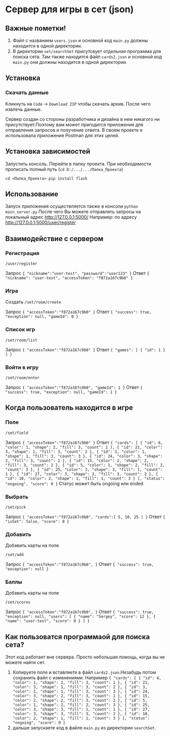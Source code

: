 # Сервер для игры в сет (json)
## Важные пометки!
1. Файл с названием `users.json` и основной код `main.py` должны находится в одной директории.
2. В директории `set/searchSet` присутсвует отдельная программа для поиска сета. Там также находится файл `cards2.json` и основной код `main.py` они должны находится в одной директории.

## Установка
### Скачать данные
Кликнуть на `Code` -> `Download ZIP` чтобы скачать архив. После чего извлечь данные.

Сервер создан со стороны разработчика и дизайна в нем никагого ни присутствует.Поэтому вам может пригодится приложения для отправления запросов и получение ответа. В своем проекте я использовала приложение Postman для этих целей.

## Установка зависимостей
Запустить консоль. Перейти в папку проекта. При необходимости прописать полный путь (`cd D:/.../.../Папка_Проекта`)

`cd <Папка_Проекта>
pip install flask`

## Использование
Запуск приложения осуществляется также в консоли
`python main_server.py`
После чего Вы можете отправлять запросы на локальный адрес http://127.0.0.1:5000/ 
Например:
по адресу http://127.0.0.1:5000/user/register

## Взаимодействие с сервером

### Регистрация
`/user/register`

Запрос
`{
    "nickname":"user-test",
    "password":"user123"
}`
Ответ
`{
    "nickname": "user-test",
    "accessToken": "f872a167c9b0"
}`

### Игра
Создать
`/set/room/create`

Запрос
`{
    "accessToken":"f872a167c9b0"
}`
Ответ
`{
    "success": true,
    "exception": null,
    "gameId": 0
}`
### Список игр
`/set/room/list`

Запрос
`{
    "accessToken":"f872a167c9b0"
}`
Ответ
`{
    "games": [
        {
            "id": 1
        }
    ]
}`

### Войти в игру
`/set/room/enter`

Запрос
`{
    "accessToken":"f872a167c9b0",
    "gameId": 1
}`
Ответ
`{
    "success": true,
    "exception": null,
    "gameId": 1
}`

## Когда пользователь находится в игре

### Поле
`/set/field`

Запрос
`{
    "accessToken":"f872a167c9b0"
}`
Ответ
`{
    "cards": [
        {
            "id": 6,
            "color": 1,
            "shape": 2,
            "fill": 3,
            "count": 1
        },
        {
            "id": 21,
            "color": 3,
            "shape": 1,
            "fill": 3,
            "count": 2
        },
        {
            "id": 3,
            "color": 1,
            "shape": 1,
            "fill": 3,
            "count": 3
        },
        {
            "id": 24,
            "color": 3,
            "shape": 2,
            "fill": 3,
            "count": 1
        },
        {
            "id": 15,
            "color": 2,
            "shape": 2,
            "fill": 3,
            "count": 2
        },
        {
            "id": 5,
            "color": 1,
            "shape": 2,
            "fill": 2,
            "count": 3
        },
        {
            "id": 25,
            "color": 3,
            "shape": 3,
            "fill": 1,
            "count": 1
        },
        {
            "id": 27,
            "color": 3,
            "shape": 3,
            "fill": 3,
            "count": 2
        },
        {
            "id": 10,
            "color": 2,
            "shape": 1,
            "fill": 1,
            "count": 3
        }
    ],
    "status": "ongoing",
    "score": 0
}`
Статус может быть ongoing или ended

### Выбрать
`/set/pick`

Запрос
`{
    "accessToken":"f872a167c9b0",
    "cards":[
        5, 10, 25
    ]
}`
Ответ
`{
    "isSet": false,
    "score": 0
}`

### Добавить
Добавить карты на поле

`/set/add`

Запрос
`{
    "accessToken":"f872a167c9b0",
}`
Ответ
`{
    "success": true,
    "exception": null
}`

### Баллы
Добавить карты на поле

`/set/scores`

Запрос
`{
    "accessToken":"f872a167c9b0",
}`
Ответ
`{
    "success": true,
    "exception": null,
    "users": [
        {
            "name": "Sergey",
            "score": 12
        },
        {
            "name": "user-test",
            "score": 0
        }
    ]
}`
## Как пользоватся программаой для поиска сета?
Этот код работает вне сервера. Просто небольшая помощь, когда вы не можете найти сет.
1. Копируете поле и вставляете в файл `cards2.json`.Незабудь потом сохранить файл с изменениями. Например
`{
    "cards": [
        {
            "id": 6,
            "color": 1,
            "shape": 2,
            "fill": 3,
            "count": 1
        },
        {
            "id": 21,
            "color": 3,
            "shape": 1,
            "fill": 3,
            "count": 2
        },
        {
            "id": 3,
            "color": 1,
            "shape": 1,
            "fill": 3,
            "count": 3
        },
        {
            "id": 24,
            "color": 3,
            "shape": 2,
            "fill": 3,
            "count": 1
        },
        {
            "id": 15,
            "color": 2,
            "shape": 2,
            "fill": 3,
            "count": 2
        },
        {
            "id": 5,
            "color": 1,
            "shape": 2,
            "fill": 2,
            "count": 3
        },
        {
            "id": 25,
            "color": 3,
            "shape": 3,
            "fill": 1,
            "count": 1
        },
        {
            "id": 27,
            "color": 3,
            "shape": 3,
            "fill": 3,
            "count": 2
        },
        {
            "id": 10,
            "color": 2,
            "shape": 1,
            "fill": 1,
            "count": 3
        }
    ],
    "status": "ongoing",
    "score": 0
}`
2. дальше запускаете код в файле `main.py` из директории `searchSet`.
